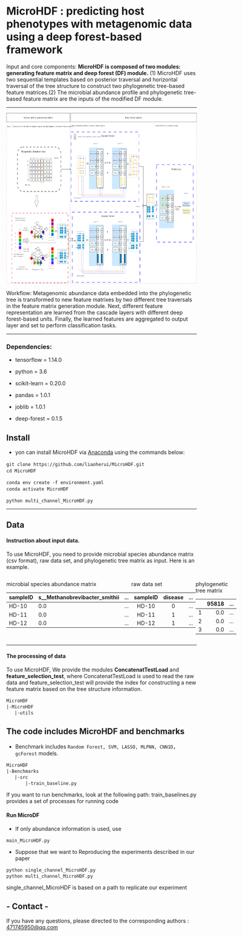 # MicroHDF : predicting host phenotypes with metagenomic data using a deep forest-based framework

Input and core components:   __MicroHDF is composed of two modules: generating feature matrix and deep forest (DF) module.__ (1) MicroHDF uses two sequential templates based on posterior traversal and horizontal traversal of the tree structure to construct two phylogenetic tree-based feature matrices.(2) The microbial abundance profile and phylogenetic tree-based feature matrix are the inputs of the modified DF module.

---------------------------------------------------------------------------





<img src="https://github.com/Liar0/MicroHDF_test/blob/master/Figure1.png" width = "800" height = "450" > 

Workflow: Metagenomic abundance data embedded into the phylogenetic tree is transformed to new feature matrixes by two different tree traversals in the feature matrix generation module.  Next, different feature representation are learned from the cascade layers with different deep forest-based units.  Finally, the learned features are aggregated to output layer and set to perform classification tasks.

---------------------------------------------------------------------------


 

### Dependencies:</BR>



* tensorflow = 1.14.0
>
* python = 3.6
>
* scikit-learn = 0.20.0
>
* pandas = 1.0.1
>
* joblib = 1.0.1
>
* deep-forest = 0.1.5

## Install

- yon can install MicroHDF via [Anaconda](https://anaconda.org/) using the commands below:<BR/>

`git clone https://github.com/liaoherui/MicroHDF.git`<BR/>
`cd MicroHDF`<BR/>

`conda env create -f environment.yaml`<BR/>
`conda activate MicroHDF`<BR/>

`python multi_channel_MicroHDF.py`<BR/>

----------------------------

## Data
#### Instruction about input data.<BR/>

To use MicroHDF, you need to provide microbial species abundance matrix (csv format), raw data set, and phylogenetic tree matrix as input. Here is an example.



<div style="display: flex; justify-content: space-between;">
<div style="flex: 1; text-align: left;">
<p style="text-align:left;">
microbial species abundance matrix<br/>
</p>

| sampleID          |s__Methanobrevibacter_smithii  | ...     |
|--------------|------------|------------|
| HD-10 |0.0  |...   |
| HD-11|0.0   |...   |
| HD-12  |0.0   |...   |
</div>
<div style="flex: 1; text-align: center;">
<p style="text-align:left;">
raw data set<br/>
</p>


| sampleID     |disease  | ...     |
|--------------|------------|------------|
| HD-10 |0 |...   |
| HD-11|1  |...   |
| HD-12  |1   |...   |

</div>
<div style="flex: 1; text-align: right;">
<p style="text-align:left;">
phylogenetic tree matrix<br/>
</p>

|      |95818  | ...     |
|--------------|------------|------------|
|1|0.0 |...   |
| 2|0.0  |...   |
| 3  |0.0   |...   |
</div>
</div>

-------------------------------

#### The processing of data



To use MicroHDF, We provide the modules __ConcatenatTestLoad__ and __feature_selection_test__, where ConcatenatTestLoad is used to read the raw data and feature_selection_test will provide the index for constructing a new feature matrix based on the tree structure information.

 ```
MicroHDF
|-MicroHDF
    |-utils
```


## The code includes MicroHDF and benchmarks 
- Benchmark includes ```Random Forest, SVM, LASSO, MLPNN, CNN1D```，```gcForest``` models.

 ```
MicroHDF
|-Benchmarks
    |-src
        |-train_baseline.py
```
If you want to run benchmarks, look at the following path: train_baselines.py provides a set of processes for running code



#### Run MicroDF

- If only abundance information is used, use

```
main_MicroHDF.py
```

- Suppose that we want to  Reproducing the experiments described in our paper

```
python single_channel_MicroHDF.py
python multi_channel_MicroHDF.py
```
single_channel_MicroHDF is based on a path to replicate our experiment



## - Contact -

If you have any questions, please directed to the corresponding authors : 471745950@qq.com 

